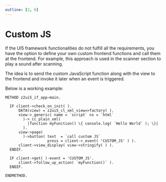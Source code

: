 ```yaml
---
outline: [2, 6]
---
```

# Custom JS

If the UI5 framework functionalities do not fulfill all the requirements, you have the option to define your own custom frontend functions and call them at the frontend. For example, this approach is used in the scanner section to play a sound after scanning.

The idea is to send the custom JavaScript function along with the view to the frontend and invoke it later when an event is triggered.

Below is a working example:

```abap
METHOD z2ui5_if_app~main.

  IF client->check_on_init( ).
      DATA(view) = z2ui5_cl_xml_view=>factory( ).
      view->_generic( name = `script` ns = `html` 
        )->_cc_plain_xml(
          |function myFunction() \{ console.log( `Hello World` ); \}| 
        ).
      view->page( 
        )->button( text  = `call custom JS`
                   press = client->_event( 'CUSTOM_JS' ) ).
      client->view_display( view->stringify( ) ).
  ENDIF.

  IF client->get( )-event = 'CUSTOM_JS'.
      client->follow_up_action( `myFunction()` ).
  ENDIF.

ENDMETHOD.
```